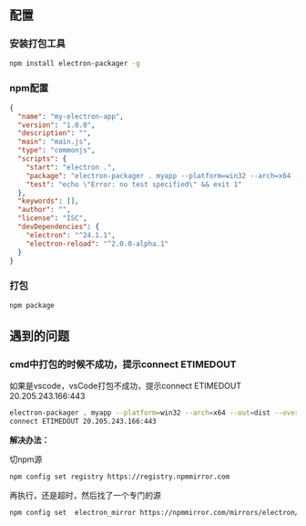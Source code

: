 ## 配置

### 安装打包工具

```bash
npm install electron-packager -g
```

### npm配置

```json
{
  "name": "my-electron-app",
  "version": "1.0.0",
  "description": "",
  "main": "main.js",
  "type": "commonjs",
  "scripts": {
    "start": "electron .",
    "package": "electron-packager . myapp --platform=win32 --arch=x64 --out=dist --overwrite",
    "test": "echo \"Error: no test specified\" && exit 1"
  },
  "keywords": [],
  "author": "",
  "license": "ISC",
  "devDependencies": {
    "electron": "^24.1.1",
    "electron-reload": "^2.0.0-alpha.1"
  }
}
```

### 打包

```bash
npm package
```



## 遇到的问题

### cmd中打包的时候不成功，提示connect ETIMEDOUT 

如果是vscode，vsCode打包不成功，提示connect ETIMEDOUT 20.205.243.166:443

```bash
electron-packager . myapp --platform=win32 --arch=x64 --out=dist --overwrite
connect ETIMEDOUT 20.205.243.166:443
```

**解决办法：**

切npm源

```bash
npm config set registry https://registry.npmmirror.com
```

再执行，还是超时，然后找了一个专门的源

```bash
npm config set  electron_mirror https://npmmirror.com/mirrors/electron/
```

